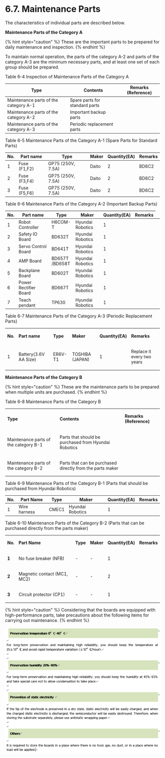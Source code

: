 ﻿# 6.7. Maintenance Parts 

The characteristics of individual parts are described below. 

**Maintenance Parts of the Category A**

{% hint style="caution" %}
These are the important parts to be prepared for daily maintenance and inspection.
{% endhint %}

To maintain normal operation, the parts of the category A-2 and parts of the category A-3 are the minimum necessary parts, and at least one set of each group should be prepared.


Table 6-4 Inspection of Maintenance Parts of the Category A 


<table>
<thead>
  <tr>
    <th>Type</th>
    <th>Contents</th>
    <th>Remarks (Reference)</th>
  </tr>
</thead>
<tbody>
  <tr>
    <td>Maintenance parts of the category A-1</td>
    <td>Spare parts for standard parts</td>
    <td></td>
  </tr>
  <tr>
    <td>Maintenance parts of the category A-2</td>
    <td>Important backup parts</td>
    <td></td>
  </tr>
  <tr>
    <td>Maintenance parts of the category A-3</td>
    <td>Periodic replacement parts</td>
    <td></td>
  </tr>
</tbody>
</table>

Table 6-5 Maintenance Parts of the Category A-1 (Spare Parts for Standard Parts) 

<table>
<thead>
  <tr>
    <th>No.</th>
    <th>Part name</th>
    <th>Type</th>
    <th>Maker</th>
    <th>Quantity(EA)</th>
    <th>Remarks</th>
  </tr>
</thead>
<tbody>
  <tr>
    <td>1</td>
    <td>Fuse (F1,F2)</td>
    <td>GP75 (250V, 7.5A)</td>
    <td>Daito</td>
    <td>2</td>
    <td>BD6C2</td>
  </tr>
  <tr>
    <td>2</td>
    <td>Fuse (F3,F4)</td>
    <td>GP75 (250V, 7.5A)</td>
    <td>Daito</td>
    <td>2</td>
    <td>BD6C2</td>
  </tr>
  <tr>
    <td>3</td>
    <td>Fuse (F5,F6)</td>
    <td>GP75 (250V, 7.5A)</td>
    <td>Daito</td>
    <td>2</td>
    <td>BD6C2</td>
  </tr>
</tbody>
</table>

Table 6-6 Maintenance Parts of the Category A-2 (Important Backup Parts) 

<table>
<thead>
  <tr>
    <th>No.</th>
    <th>Part name</th>
    <th>Type</th>
    <th>Maker</th>
    <th>Quantity(EA)</th>
    <th>Remarks</th>
  </tr>
</thead>
<tbody>
  <tr>
    <td>1</td>
    <td>Robot Controller</td>
    <td>H6COM-T</td>
    <td>Hyundai Robotics</td>
    <td>1</td>
    <td><td>
  </tr>
  <tr>
    <td>2</td>
    <td>Safety IO Board</td>
    <td>BD632T</td>
    <td>Hyundai Robotics</td>
    <td>1</td>
    <td></td>
  </tr>
  <tr>
    <td>3</td>
    <td>Servo Control Board</td>
    <td>BD641T</td>
    <td>Hyundai Robotics</td>
    <td>1</td>
    <td></td>
  </tr>
  <tr>
    <td>4</td>
    <td>AMP Board</td>
    <td>BD657T<br>/BD658T</td>
    <td>Hyundai Robotics</td>
    <td>1</td>
    <td></td>
  </tr>
  <tr>
    <td>5</td>
    <td>Backplane Board</td>
    <td>BD602T</td>
    <td>Hyundai Robotics</td>
    <td>1</td>
    <td></td>
  </tr>
  <tr>
    <td>6</td>
    <td>Power Rectifier Board</td>
    <td>BD667T</td>
    <td>Hyundai Robotics</td>
    <td>1</td>
    <td></td>
  </tr>
  <tr>
    <td>7</td>
    <td>Teach pendant</td>
    <td>TP630</td>
    <td>Hyundai Robotics</td>
    <td>1</td>
    <td></td>
  </tr>

</tbody>
</table>

Table 6-7 Maintenance Parts of the Category A-3 (Periodic Replacement Parts) 

<table>
<tbody>
<tr class="odd">
<td><p><strong>No.</strong></p></td>
<td><p><strong>Part name</strong></p></td>
<td><p><strong>Type</strong></p></td>
<td><p><strong>Maker</strong></p></td>
<td><p><strong>Quantity(EA)</strong></p></td>
<td><p><strong>Remarks</strong></p></td>
</tr>
<tr class="even">
<td><p>1</p></td>
<td><p>Battery(3.6V AA Size)</p></td>
<td><p>ER6V-T1</p></td>
<td><p>TOSHIBA (JAPAN)</p></td>
<td><p>1</p></td>
<td><p>Replace it every two years</p></td>
</tr>
</tbody>
</table>

**Maintenance Parts of the Category B**

{% hint style="caution" %}
These are the maintenance parts to be prepared when multiple units are purchased.
{% endhint %}

Table 6-8 Maintenance Parts of the Category B 

<table>
<tbody>
<tr class="odd">
<td><p><strong>Type</strong></p></td>
<td><p><strong>Contents</strong></p></td>
<td><p><strong>Remarks (Reference)</strong></p></td>
</tr>
<tr class="even">
<td><p>Maintenance parts of the category B-1</p></td>
<td><p>Parts that should be purchased from Hyundai Robotics</p></td>
<td></td>
</tr>
<tr class="odd">
<td><p>Maintenance parts of the category B-2</p></td>
<td><p>Parts that can be purchased directly from the parts maker</p></td>
<td></td>
</tr>
</tbody>
</table>

Table 6-9 Maintenance Parts of the Category B-1 (Parts that should be purchased from Hyundai Robotics)

<table>
<thead>
  <tr>
    <th>No.</th>
    <th>Part Name</th>
    <th>Type</th>
    <th>Maker</th>
    <th>Quantity(EA)</th>
    <th>Remarks</th>
  </tr>
</thead>
<tbody>
  <tr>
    <td>1</td>
    <td>Wire harness</td>
    <td>CMEC1</td>
    <td>Hyundai Robotics</td>
    <td>1</td>
    <td></td>
  </tr>
  
</tbody>
</table>

Table 6-10 Maintenance Parts of the Category B-2 (Parts that can be purchased directly from the parts maker)

<table>
<tbody>
<tr class="odd">
<td><p><strong>No.</strong></p></td>
<td><p><strong>Part Name</strong></p></td>
<td><p><strong>Type</strong></p></td>
<td><p><strong>Maker</strong></p></td>
<td><p><strong>Quantity(EA)</strong></p></td>
<td><p><strong>Remarks</strong></p></td>
</tr>
<tr class="even">
<td><p><strong>1</strong></p></td>
<td><p>No fuse breaker (NFB)</p></td>
<td><p>-</p></td>
<td><p>-</p></td>
<td><p>1</p></td>
<td></td>
</tr>
<tr class="odd">
<td><p><strong>2</strong></p></td>
<td><p>Magnetic contact (MC1, MC2)</p></td>
<td><p>-</p></td>
<td><p>-</p></td>
<td><p>2</p></td>
<td></td>
</tr>
<tr class="even">
<td><p><strong>3</strong></p></td>
<td><p>Circuit protector (CP1)</p></td>
<td><p>-</p></td>
<td><p>-</p></td>
<td><p>1</p></td>
<td></td>
</tr>
</tbody>
</table>

{% hint style="caution" %}
Considering that the boards are equipped with high-performance parts, take precautions about the following items for carrying out maintenance.
{% endhint %}

![](../_assets/6.7._보수_부품_항목-보존온도.png  )
